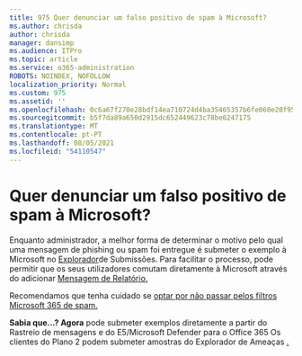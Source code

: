```yaml
---
title: 975 Quer denunciar um falso positivo de spam à Microsoft?
ms.author: chrisda
author: chrisda
manager: dansimp
ms.audience: ITPro
ms.topic: article
ms.service: o365-administration
ROBOTS: NOINDEX, NOFOLLOW
localization_priority: Normal
ms.custom: 975
ms.assetid: ''
ms.openlocfilehash: 0c6a67f270e28bdf14ea710724d4ba35465357b6fe060e20f955f7df03c663e5
ms.sourcegitcommit: b5f7da89a650d2915dc652449623c78be6247175
ms.translationtype: MT
ms.contentlocale: pt-PT
ms.lasthandoff: 08/05/2021
ms.locfileid: "54110547"
---
```

# <a name="would-you-like-to-report-a-spam-false-positive-to-microsoft"></a>Quer denunciar um falso positivo de spam à Microsoft?

Enquanto administrador, a melhor forma de determinar o motivo pelo qual uma mensagem de phishing ou spam foi entregue é submeter o exemplo à Microsoft no [Explorador](https://protection.office.com/reportsubmission)de Submissões. Para facilitar o processo, pode permitir que os seus utilizadores comutam diretamente à Microsoft através do adicionar [Mensagem de Relatório.](https://appsource.microsoft.com/product/office/WA104381180?src=office&tab=Overview)

Recomendamos que tenha cuidado se [optar por não passar pelos filtros Microsoft 365 de spam.](/exchange/troubleshoot/antispam/cautions-against-bypassing-spam-filters)

**Sabia que...? Agora** pode submeter [](https://protection.office.com/messagetrace) exemplos diretamente a partir do Rastreio de mensagens e do E5/Microsoft Defender para o Office 365 Os clientes do Plano 2 podem submeter amostras do Explorador de Ameaças [.](/microsoft-365/security/office-365-security/threat-explorer)
